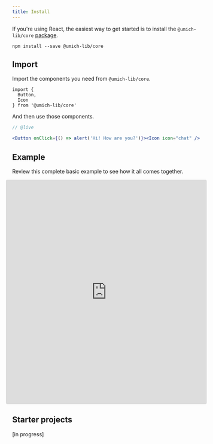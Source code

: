 ```yaml
---
title: Install
---
```


<lede>If you're using React, the easiest way to get started is to install the `@umich-lib/core` [package](https://www.npmjs.com/package/@umich-lib-ui/core).</lede>

```
npm install --save @umich-lib/core
```

## Import

Import the components you need from `@umich-lib/core`.


```
import {
  Button,
  Icon
} from '@umich-lib/core'
```

And then use those components.

```jsx
// @live

<Button onClick={() => alert('Hi! How are you?')}><Icon icon="chat" /> Say hello</Button>

```

## Example

Review this complete basic example to see how it all comes together.

<iframe src="https://codesandbox.io/embed/q9wq1rmj3q?fontsize=14" style="width: calc(100% + 2rem + 1px); height:600px; border:0; border-radius: 4px; overflow:hidden; margin: 0 calc(-1rem + -1px);" sandbox="allow-modals allow-forms allow-popups allow-scripts allow-same-origin"></iframe>

## Starter projects

[in progress]